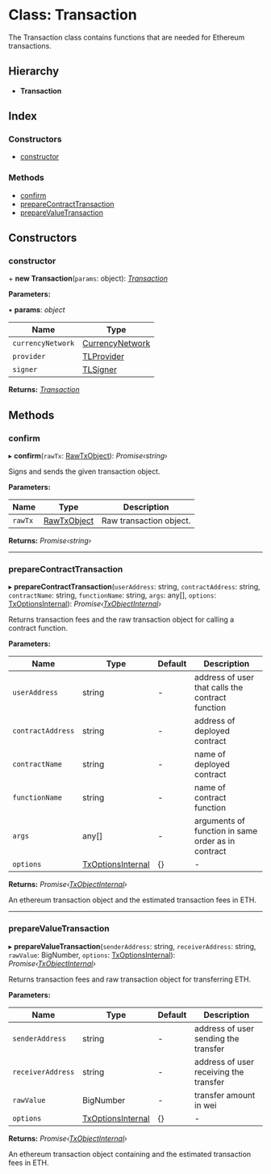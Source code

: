 # Class: Transaction

The Transaction class contains functions that are needed for Ethereum transactions.

## Hierarchy

- **Transaction**

## Index

### Constructors

- [constructor](_transaction_.transaction.md#constructor)

### Methods

- [confirm](_transaction_.transaction.md#confirm)
- [prepareContractTransaction](_transaction_.transaction.md#preparecontracttransaction)
- [prepareValueTransaction](_transaction_.transaction.md#preparevaluetransaction)

## Constructors

### constructor

\+ **new Transaction**(`params`: object): _[Transaction](_transaction_.transaction.md)_

**Parameters:**

▪ **params**: _object_

| Name              | Type                                                             |
| ----------------- | ---------------------------------------------------------------- |
| `currencyNetwork` | [CurrencyNetwork](_currencynetwork_.currencynetwork.md)          |
| `provider`        | [TLProvider](../interfaces/_providers_tlprovider_.tlprovider.md) |
| `signer`          | [TLSigner](../interfaces/_signers_tlsigner_.tlsigner.md)         |

**Returns:** _[Transaction](_transaction_.transaction.md)_

## Methods

### confirm

▸ **confirm**(`rawTx`: [RawTxObject](../interfaces/_typings_.rawtxobject.md)): _Promise‹string›_

Signs and sends the given transaction object.

**Parameters:**

| Name    | Type                                                  | Description             |
| ------- | ----------------------------------------------------- | ----------------------- |
| `rawTx` | [RawTxObject](../interfaces/_typings_.rawtxobject.md) | Raw transaction object. |

**Returns:** _Promise‹string›_

---

### prepareContractTransaction

▸ **prepareContractTransaction**(`userAddress`: string, `contractAddress`: string, `contractName`: string, `functionName`: string, `args`: any[], `options`: [TxOptionsInternal](../interfaces/_typings_.txoptionsinternal.md)): _Promise‹[TxObjectInternal](../interfaces/_typings_.txobjectinternal.md)›_

Returns transaction fees and the raw transaction object for calling a contract function.

**Parameters:**

| Name              | Type                                                              | Default | Description                                        |
| ----------------- | ----------------------------------------------------------------- | ------- | -------------------------------------------------- |
| `userAddress`     | string                                                            | -       | address of user that calls the contract function   |
| `contractAddress` | string                                                            | -       | address of deployed contract                       |
| `contractName`    | string                                                            | -       | name of deployed contract                          |
| `functionName`    | string                                                            | -       | name of contract function                          |
| `args`            | any[]                                                             | -       | arguments of function in same order as in contract |
| `options`         | [TxOptionsInternal](../interfaces/_typings_.txoptionsinternal.md) | {}      | -                                                  |

**Returns:** _Promise‹[TxObjectInternal](../interfaces/_typings_.txobjectinternal.md)›_

An ethereum transaction object and the estimated transaction fees in ETH.

---

### prepareValueTransaction

▸ **prepareValueTransaction**(`senderAddress`: string, `receiverAddress`: string, `rawValue`: BigNumber, `options`: [TxOptionsInternal](../interfaces/_typings_.txoptionsinternal.md)): _Promise‹[TxObjectInternal](../interfaces/_typings_.txobjectinternal.md)›_

Returns transaction fees and raw transaction object for transferring ETH.

**Parameters:**

| Name              | Type                                                              | Default | Description                            |
| ----------------- | ----------------------------------------------------------------- | ------- | -------------------------------------- |
| `senderAddress`   | string                                                            | -       | address of user sending the transfer   |
| `receiverAddress` | string                                                            | -       | address of user receiving the transfer |
| `rawValue`        | BigNumber                                                         | -       | transfer amount in wei                 |
| `options`         | [TxOptionsInternal](../interfaces/_typings_.txoptionsinternal.md) | {}      | -                                      |

**Returns:** _Promise‹[TxObjectInternal](../interfaces/_typings_.txobjectinternal.md)›_

An ethereum transaction object containing and the estimated transaction fees in ETH.
